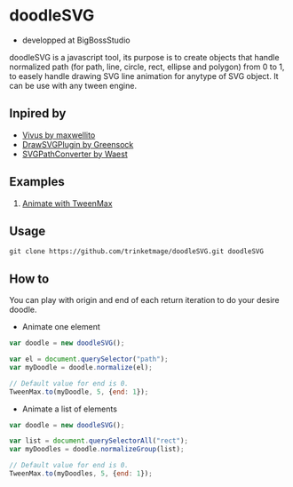 # doodleSVG

* developped at BigBossStudio

doodleSVG is a javascript tool, its purpose is to create objects that handle normalized path (for path, line, circle, rect, ellipse and polygon) from 0 to 1, to easely handle drawing SVG line animation for anytype of SVG object. It can be use with any tween engine. 

## Inpired by

* [Vivus by maxwellito](https://github.com/maxwellito/vivus)
* [DrawSVGPlugin by Greensock](http://greensock.com/drawSVG)
* [SVGPathConverter by Waest](https://github.com/Waest/SVGPathConverter)

## Examples

1. [Animate with TweenMax](http://codepen.io/trinketmage/pen/bEBxqg)

## Usage

```shell
git clone https://github.com/trinketmage/doodleSVG.git doodleSVG
```

## How to

You can play with origin and end of each return iteration to do your desire doodle.

* Animate one element
```js
var doodle = new doodleSVG();

var el = document.querySelector("path");
var myDoodle = doodle.normalize(el);

// Default value for end is 0.
TweenMax.to(myDoodle, 5, {end: 1});
```

* Animate a list of elements
```js
var doodle = new doodleSVG();

var list = document.querySelectorAll("rect");
var myDoodles = doodle.normalizeGroup(list);

// Default value for end is 0.
TweenMax.to(myDoodles, 5, {end: 1});
```
